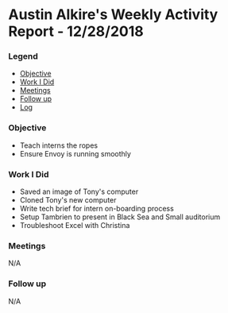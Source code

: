 # Austin Alkire's Weekly Activity Report - 12/28/2018
### Legend
 - [Objective](#objective)
 - [Work I Did](#work-i-did)
 - [Meetings](#meetings)
 - [Follow up](#follow-up)
 - [Log](#log)

### Objective
- Teach interns the ropes
- Ensure Envoy is running smoothly
### Work I Did
- Saved an image of Tony's computer
- Cloned Tony's new computer
- Write tech brief for intern on-boarding process
- Setup Tambrien to present in Black Sea and Small auditorium
- Troubleshoot Excel with Christina

### Meetings
N/A
### Follow up
N/A

